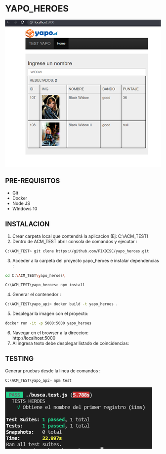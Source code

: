 # YAPO_HEROES
![TEST](img/Captura.PNG)

## PRE-REQUISITOS
- Git
- Docker
- Node JS
- WIndows 10
## INSTALACION
1. Crear carpeta local que contendrá la aplicacion (Ej: C:\ACM_TEST)
2. Dentro de ACM_TEST abrir consola de comandos y ejecutar : 
```sh
C:\ACM_TEST> git clone https://github.com/FIXDISC/yapo_heroes.git
```
3. Acceder a la carpeta del proyecto yapo_heroes e instalar dependencias :
```sh
cd C:\ACM_TEST\yapo_heroes\
```
```sh
C:\ACM_TEST\yapo_heroes> npm install
```
4. Generar el contenedor :
```sh
C:\ACM_TEST\yapo_api> docker build -t yapo_heroes .
```
5. Desplegar la imagen con el proyecto:
```sh
docker run -it -p 5000:5000 yapo_heroes
```
6. Navegar en el browser a la direccion:  
   http://localhost:5000
7. Al ingresa texto debe desplegar listado de coincidencias:  
   

## TESTING
Generar pruebas desde la linea de comandos :
```sh
C:\ACM_TEST\yapo_api> npm test
```
![CAPTURA](img/test.PNG)

